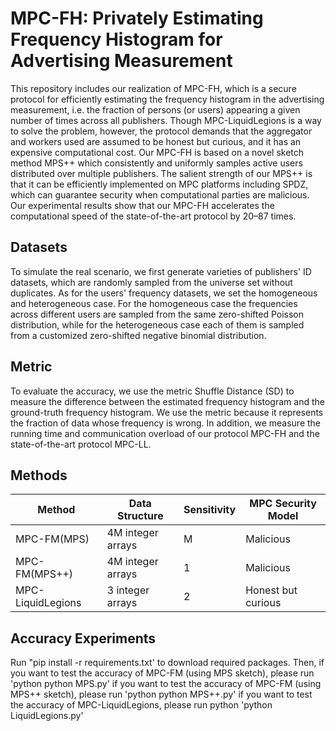 # MPC-FH: Privately Estimating Frequency Histogram for Advertising Measurement
This repository includes our realization of MPC-FH, which is a secure protocol for efficiently estimating the frequency histogram in the advertising measurement, i.e. the fraction of persons (or users) appearing a given number of times across all publishers. Though MPC-LiquidLegions is a way to solve the problem, however, the protocol demands that the aggregator and workers used are assumed to be honest but curious, and it has an expensive computational cost. Our MPC-FH is based on a novel sketch method MPS++ which consistently and uniformly samples active users distributed over multiple publishers. The salient strength of our MPS++ is that it can be efficiently implemented on MPC platforms including SPDZ, which can guarantee security when computational parties are malicious. Our experimental results show that our MPC-FH accelerates the computational speed of the state-of-the-art protocol by 20–87 times.
## Datasets
To simulate the real scenario, we first generate varieties of publishers' ID datasets, which are randomly sampled from the universe set without duplicates. As for the users' frequency datasets, we set the homogeneous and heterogeneous case. For the homogeneous case the frequencies across different users are sampled from the same zero-shifted Poisson distribution, while for the heterogeneous case each of them is sampled from a customized zero-shifted negative binomial distribution. 
## Metric
To evaluate the accuracy, we use the metric Shuffle Distance (SD) to measure the difference between the estimated frequency histogram and the ground-truth frequency histogram. We use the metric because it represents the fraction of data whose frequency is wrong.
In addition, we measure the running time and communication overload of our protocol MPC-FH and the state-of-the-art protocol MPC-LL.
## Methods
| Method             | Data Structure        | Sensitivity | MPC Security Model |
| -----------        | -----------           | ----------- | --------------     |
| MPC-FM(MPS)        | 4M integer arrays     |M            | Malicious          |
| MPC-FM(MPS++)      | 4M integer arrays     |1            | Malicious          |
| MPC-LiquidLegions  | 3 integer arrays      |2            | Honest but curious |
## Accuracy Experiments
Run "pip install -r requirements.txt' to download required packages.
Then, if you want to test the accuracy of MPC-FM (using MPS sketch), please run 'python python MPS.py'
if you want to test the accuracy of MPC-FM (using MPS++ sketch), please run 'python python MPS++.py'
if you want to test the accuracy of MPC-LiquidLegions, please run python 'python LiquidLegions.py'
